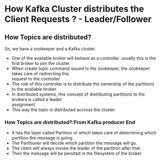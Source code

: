 # How Kafka Cluster distributes the Client Requests ? - Leader/Follower

## How Topics are distributed?

So, we have a zookeeper and a Kafka cluster.
 - One of the available broker will behave as a controller. usually this is the first broker to join the 
   cluster.
 - When create topic command issued to the zookeeper, the zookeeper takes care of redirecting this      
   request to the controller.
 - The role of this controller is to distribute the ownership of the partitions to the available broker.
 - In distributed systems, this concept of distributing partitions to the brokers is called a leader  
   assignment.
 - This way the topic is distributed accross the cluster.

 ### How Topics are distributed?:From Kafka producer End

 - It has the layer called Partition or which takes care of determining which partition the message is 
   going.
 - The Partitioner will decide which partition the message will go.
 - The client will always invoke the leader of the partition after that.
 - Then the message will be persited in the filesystem of the broker.

 


